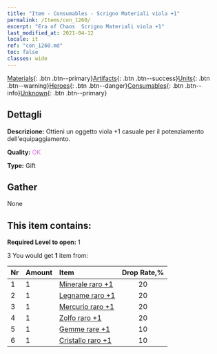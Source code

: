 ```yaml
---
title: "Item - Consumables - Scrigno Materiali viola +1"
permalink: /Items/con_1260/
excerpt: "Era of Chaos  Scrigno Materiali viola +1"
last_modified_at: 2021-04-12
locale: it
ref: "con_1260.md"
toc: false
classes: wide
---
```

 [Materials](/it/Items/){: .btn .btn--primary}[Artifacts](/it/Items/Artifacts/){: .btn .btn--success}[Units](/it/Items/Units/){: .btn .btn--warning}[Heroes](/it/Items/Heroes/){: .btn .btn--danger}[Consumables](/it/Items/Consumables/){: .btn .btn--info}[Unknown](/it/Items/Unknown/){: .btn .btn--primary}

## Dettagli
 **Descrizione:** Ottieni un oggetto viola +1 casuale per il potenziamento dell'equipaggiamento.

 **Quality:** <span style="color: #DA70D6">OK</span>

 **Type:** Gift

## Gather

  None

## This item contains:

 **Required Level to open:** 1

 3 You would get **1** item  from:

  | Nr | Amount |     Item    | Drop Rate,% |
  |:---|:-------|:------------|:---------:|
  | 1 | 1 | [Minerale raro +1](/it/Items/mat_40/) | 20 | 
  | 2 | 1 | [Legname raro +1](/it/Items/mat_41/) | 20 | 
  | 3 | 1 | [Mercurio raro +1](/it/Items/mat_42/) | 20 | 
  | 4 | 1 | [Zolfo raro +1](/it/Items/mat_43/) | 20 | 
  | 5 | 1 | [Gemme rare +1](/it/Items/mat_44/) | 10 | 
  | 6 | 1 | [Cristallo raro +1](/it/Items/mat_45/) | 10 | 
